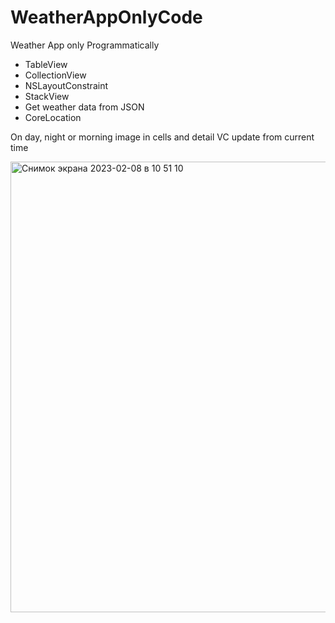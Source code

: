 # WeatherAppOnlyCode
Weather App only Programmatically


- TableView
- CollectionView
- NSLayoutConstraint
- StackView
- Get weather data from JSON
- CoreLocation

On day, night or morning image in cells and detail VC update from current time

<img width="721" alt="Снимок экрана 2023-02-08 в 10 51 10" src="https://user-images.githubusercontent.com/121971528/217446180-90b48d8d-bce2-4e82-85d7-dd881d065710.png">

